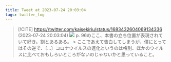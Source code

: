 ```yaml
---
title: Tweet at 2023-07-24 20:03:04
tags: twitter_log
---
```


> [!CITE] https://twitter.com/kaisekiriu/status/1683432604069134336 (2023-07-24 20:03:04)
> ![](https://twitter.com/kaisekiriu/status/1683432604069134336)
> p. 96のここ、本書の立ち位置が表現されていて好き。割とあるある。
> &gt; ここであえて告白してしまうが、僕にとってはその逆で、〔…〕コロナウイルスの進化というのは格別、ほかのウイルスに比べておもしろいところがないのじゃないかと思っていること。
